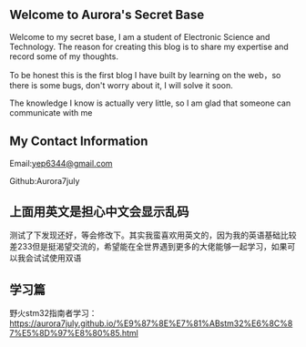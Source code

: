## Welcome to Aurora's Secret Base

Welcome to my secret base, I am a student of Electronic Science and Technology. The reason for creating this blog is to share my expertise and record some of my thoughts.

To be honest this is the first blog I have built by learning on the web，so there is some bugs, don't worry about it, I will solve it soon.

The knowledge I know is actually very little, so I am glad that someone can communicate with me

## My Contact Information

Email:yep6344@gmail.com

Github:Aurora7july

## 上面用英文是担心中文会显示乱码
测试了下发现还好，等会修改下。其实我蛮喜欢用英文的，因为我的英语基础比较差233但是挺渴望交流的，希望能在全世界遇到更多的大佬能够一起学习，如果可以我会试试使用双语

## 学习篇
野火stm32指南者学习：https://aurora7july.github.io/%E9%87%8E%E7%81%ABstm32%E6%8C%87%E5%8D%97%E8%80%85.html
